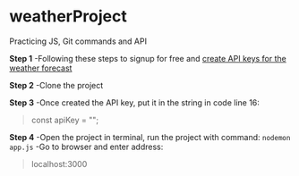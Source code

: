 # weatherProject
Practicing JS, Git commands and API

**Step 1**
-Following these steps to signup for free and [create API keys for the weather forecast](https://openweathermap.org/appid)

**Step 2** 
-Clone the project

**Step 3**
-Once created the API key, put it in the string in code line 16:
> const apiKey = "";

**Step 4**
-Open the project in terminal, run the project with command:
```nodemon app.js```
-Go to browser and enter address:
> localhost:3000
